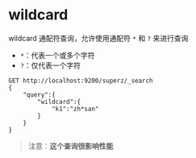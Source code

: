 # wildcard

wildcard 通配符查询，允许使用通配符 `*` 和 `?` 来进行查询

- `*`：代表一个或多个字符
- `?`：仅代表一个字符

```http
GET http://localhost:9200/superz/_search
{
    "query":{
        "wildcard":{
            "k1":"zh*san"
        }
    }
}
```

> 注意：**这个查询很影响性能**